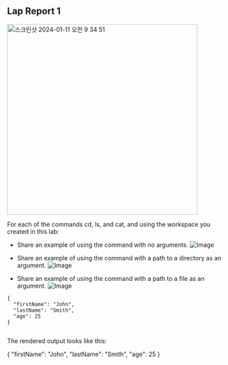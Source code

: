 ## Lap Report 1

<img width="446" alt="스크린샷 2024-01-11 오전 9 34 51" src="https://github.com/shareinfocode/cse15l-lab-reports/assets/137489039/3c72f11a-5f5a-464c-b0f8-be8294e6c061">

For each of the commands cd, ls, and cat, and using the workspace you created in this lab:

* Share an example of using the command with no arguments.
![Image](<img width="379" alt="스크린샷 2024-01-11 오전 9 38 18" src="https://github.com/shareinfocode/cse15l-lab-reports/assets/137489039/439c78b4-91d8-4f6c-866d-a245939825ce">
)

* Share an example of using the command with a path to a directory as an argument.
![Image](<img width="353" alt="스크린샷 2024-01-11 오전 9 38 34" src="https://github.com/shareinfocode/cse15l-lab-reports/assets/137489039/3f1f00db-7920-4bb0-8873-ed9a3c678117">
)
* Share an example of using the command with a path to a file as an argument.
![Image](<img width="442" alt="스크린샷 2024-01-11 오전 9 38 48" src="https://github.com/shareinfocode/cse15l-lab-reports/assets/137489039/663799b9-9167-4300-87d7-24fb318dcb30">)


```
{
  "firstName": "John",
  "lastName": "Smith",
  "age": 25
}


```
The rendered output looks like this:

{
  "firstName": "John",
  "lastName": "Smith",
  "age": 25
}
